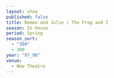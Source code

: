 ```yaml
---
layout: show
published: false
title: Romeo and Julie / The Frog and I
season: In House
period: Spring
season_sort: 
  - "300"
  - 300
year: "97_98"
venue: 
  - New Theatre
---
```



